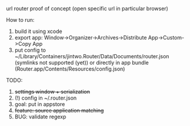 url router proof of concept (open specific url in particular browser)

How to run:

1. build it using xcode
2. export app: Window->Organizer->Archives->Distribute App->Custom->Copy App
3. put config to ~/Library/Containers/jintwo.Router/Data/Documents/router.json (symlinks not supported (yet)) or directly in app bundle (Router.app/Contents/Resources/config.json)

TODO:

1. ~~settings window + serialization~~
2. (!) config in ~/.router.json
3. goal: put in appstore
4. ~~feature: source application matching~~
5. BUG: validate regexp
